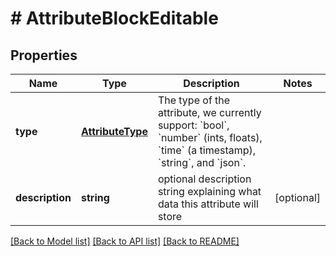 # # AttributeBlockEditable

## Properties

Name | Type | Description | Notes
------------ | ------------- | ------------- | -------------
**type** | [**AttributeType**](AttributeType.md) | The type of the attribute, we currently support: &#x60;bool&#x60;, &#x60;number&#x60; (ints, floats), &#x60;time&#x60; (a timestamp), &#x60;string&#x60;, and &#x60;json&#x60;. |
**description** | **string** | optional description string explaining what data this attribute will store | [optional]

[[Back to Model list]](../../README.md#models) [[Back to API list]](../../README.md#endpoints) [[Back to README]](../../README.md)
